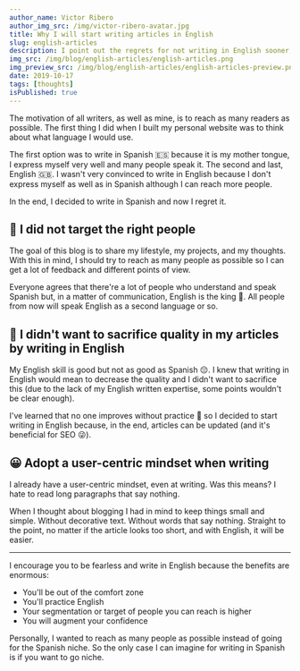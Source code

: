 ```yaml
---
author_name: Victor Ribero
author_img_src: /img/victor-ribero-avatar.jpg
title: Why I will start writing articles in English
slug: english-articles
description: I point out the regrets for not writing in English sooner, why that's the right thing to do for most of cases and why you should do it too.
img_src: /img/blog/english-articles/english-articles.png
img_preview_src: /img/blog/english-articles/english-articles-preview.png
date: 2019-10-17
tags: [thoughts]
isPublished: true
---
```


The motivation of all writers, as well as mine, is to reach as many readers as possible. The first thing I did when I built my personal website was to think about what language I would use.

The first option was to write in Spanish 🇪🇸 because it is my mother tongue, I express myself very well and many people speak it. The second and last, English 🇬🇧. I wasn't very convinced to write in English because I don't express myself as well as in Spanish although I can reach more people.

In the end, I decided to write in Spanish and now I regret it.

## 🤦 I did not target the right people

The goal of this blog is to share my lifestyle, my projects, and my thoughts. With this in mind, I should try to reach as many people as possible so I can get a lot of feedback and different points of view.

Everyone agrees that there're a lot of people who understand and speak Spanish but, in a matter of communication, English is the king 👑. All people from now will speak English as a second language or so.

## 🤷 I didn't want to sacrifice quality in my articles by writing in English

My English skill is good but not as good as Spanish 😔. I knew that writing in English would mean to decrease the quality and I didn't want to sacrifice this (due to the lack of my English written expertise, some points wouldn't be clear enough).

I've learned that no one improves without practice 💪 so I decided to start writing in English because, in the end, articles can be updated (and it's beneficial for SEO 😜).

## 😀 Adopt a user-centric mindset when writing

I already have a user-centric mindset, even at writing. Was this means? I hate to read long paragraphs that say nothing.

When I thought about blogging I had in mind to keep things small and simple. Without decorative text. Without words that say nothing. Straight to the point, no matter if the article looks too short, and with English, it will be easier.

<hr/>

I encourage you to be fearless and write in English because the benefits are enormous:
- You'll be out of the comfort zone
- You'll practice English
- Your segmentation or target of people you can reach is higher
- You will augment your confidence

Personally, I wanted to reach as many people as possible instead of going for the Spanish niche. So the only case I can imagine for writing in Spanish is if you want to go niche.



